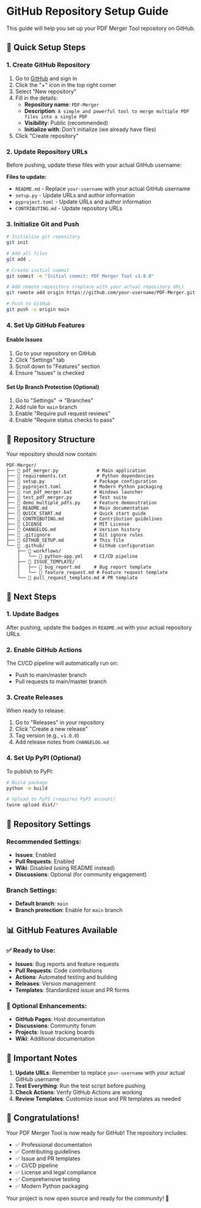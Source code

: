 # GitHub Repository Setup Guide

This guide will help you set up your PDF Merger Tool repository on GitHub.

## 🚀 Quick Setup Steps

### 1. Create GitHub Repository

1. Go to [GitHub](https://github.com) and sign in
2. Click the "+" icon in the top right corner
3. Select "New repository"
4. Fill in the details:
   - **Repository name**: `PDF-Merger`
   - **Description**: `A simple and powerful tool to merge multiple PDF files into a single PDF`
   - **Visibility**: Public (recommended)
   - **Initialize with**: Don't initialize (we already have files)
5. Click "Create repository"

### 2. Update Repository URLs

Before pushing, update these files with your actual GitHub username:

**Files to update:**
- `README.md` - Replace `your-username` with your actual GitHub username
- `setup.py` - Update URLs and author information
- `pyproject.toml` - Update URLs and author information
- `CONTRIBUTING.md` - Update repository URLs

### 3. Initialize Git and Push

```bash
# Initialize git repository
git init

# Add all files
git add .

# Create initial commit
git commit -m "Initial commit: PDF Merger Tool v1.0.0"

# Add remote repository (replace with your actual repository URL)
git remote add origin https://github.com/your-username/PDF-Merger.git

# Push to GitHub
git push -u origin main
```

### 4. Set Up GitHub Features

#### Enable Issues
1. Go to your repository on GitHub
2. Click "Settings" tab
3. Scroll down to "Features" section
4. Ensure "Issues" is checked

#### Set Up Branch Protection (Optional)
1. Go to "Settings" → "Branches"
2. Add rule for `main` branch
3. Enable "Require pull request reviews"
4. Enable "Require status checks to pass"

## 📁 Repository Structure

Your repository should now contain:

```
PDF-Merger/
├── 📄 pdf_merger.py              # Main application
├── 📄 requirements.txt           # Python dependencies
├── 📄 setup.py                  # Package configuration
├── 📄 pyproject.toml            # Modern Python packaging
├── 📄 run_pdf_merger.bat        # Windows launcher
├── 📄 test_pdf_merger.py        # Test suite
├── 📄 demo_multiple_pdfs.py     # Feature demonstration
├── 📄 README.md                 # Main documentation
├── 📄 QUICK_START.md            # Quick start guide
├── 📄 CONTRIBUTING.md           # Contribution guidelines
├── 📄 LICENSE                   # MIT License
├── 📄 CHANGELOG.md              # Version history
├── 📄 .gitignore                # Git ignore rules
├── 📄 GITHUB_SETUP.md           # This file
└── 📁 .github/                  # GitHub configuration
    ├── 📁 workflows/
    │   └── 📄 python-app.yml    # CI/CD pipeline
    ├── 📁 ISSUE_TEMPLATE/
    │   ├── 📄 bug_report.md     # Bug report template
    │   └── 📄 feature_request.md # Feature request template
    └── 📄 pull_request_template.md # PR template
```

## 🎯 Next Steps

### 1. Update Badges
After pushing, update the badges in `README.md` with your actual repository URLs.

### 2. Enable GitHub Actions
The CI/CD pipeline will automatically run on:
- Push to main/master branch
- Pull requests to main/master branch

### 3. Create Releases
When ready to release:
1. Go to "Releases" in your repository
2. Click "Create a new release"
3. Tag version (e.g., `v1.0.0`)
4. Add release notes from `CHANGELOG.md`

### 4. Set Up PyPI (Optional)
To publish to PyPI:
```bash
# Build package
python -m build

# Upload to PyPI (requires PyPI account)
twine upload dist/*
```

## 🔧 Repository Settings

### Recommended Settings:
- **Issues**: Enabled
- **Pull Requests**: Enabled
- **Wiki**: Disabled (using README instead)
- **Discussions**: Optional (for community engagement)

### Branch Settings:
- **Default branch**: `main`
- **Branch protection**: Enable for `main` branch

## 📊 GitHub Features Available

### ✅ Ready to Use:
- **Issues**: Bug reports and feature requests
- **Pull Requests**: Code contributions
- **Actions**: Automated testing and building
- **Releases**: Version management
- **Templates**: Standardized issue and PR forms

### 🎨 Optional Enhancements:
- **GitHub Pages**: Host documentation
- **Discussions**: Community forum
- **Projects**: Issue tracking boards
- **Wiki**: Additional documentation

## 🚨 Important Notes

1. **Update URLs**: Remember to replace `your-username` with your actual GitHub username
2. **Test Everything**: Run the test script before pushing
3. **Check Actions**: Verify GitHub Actions are working
4. **Review Templates**: Customize issue and PR templates as needed

## 🎉 Congratulations!

Your PDF Merger Tool is now ready for GitHub! The repository includes:

- ✅ Professional documentation
- ✅ Contributing guidelines
- ✅ Issue and PR templates
- ✅ CI/CD pipeline
- ✅ License and legal compliance
- ✅ Comprehensive testing
- ✅ Modern Python packaging

Your project is now open source and ready for the community! 🌟 